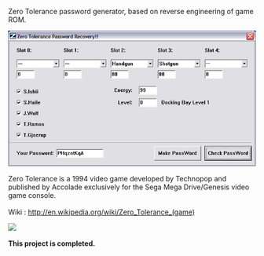 Zero Tolerance password generator, based on reverse engineering of game ROM.

![PNG](/imgstore/whc4e54f1be2fe54.png)

Zero Tolerance is a 1994 video game developed by Technopop and published by Accolade exclusively for the Sega Mega Drive/Genesis video game console.<br>
<br>
Wiki : <a href='http://en.wikipedia.org/wiki/Zero_Tolerance_(game)'>http://en.wikipedia.org/wiki/Zero_Tolerance_(game)</a>

<img src='http://upload.wikimedia.org/wikipedia/en/thumb/9/9f/Zero_tolerance_(game).png/220px-Zero_tolerance_(game).png'>

<b>This project is completed.</b>
